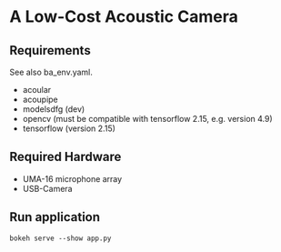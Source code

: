 # A Low-Cost Acoustic Camera

## Requirements

See also ba_env.yaml.

- acoular
- acoupipe
- modelsdfg (dev)
- opencv  (must be compatible with tensorflow 2.15, e.g. version 4.9)
- tensorflow (version 2.15)

## Required Hardware

- UMA-16 microphone array
- USB-Camera

## Run application

`bokeh serve --show app.py`
